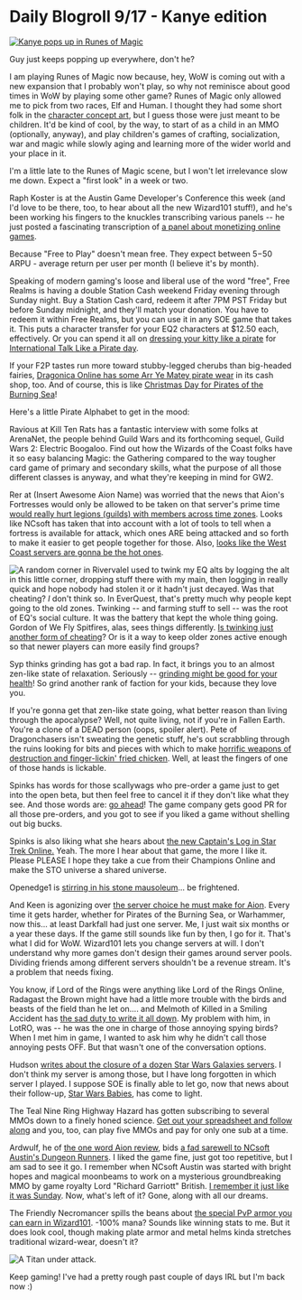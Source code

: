 # Daily Blogroll 9/17 - Kanye edition

[![Kanye pops up in Runes of Magic](http://westkarana.com/wp-content/uploads/2009/09/kanye.jpg "Kanye pops up in Runes of Magic")](http://westkarana.com/wp-content/uploads/2009/09/kanye.jpg)

Guy just keeps popping up everywhere, don't he?

I am playing Runes of Magic now because, hey, WoW is coming out with a new expansion that I probably won't play, so why not reminisce about good times in WoW by playing some other game? Runes of Magic only allowed me to pick from two races, Elf and Human. I thought they had some short folk in the [character concept art](http://img.neoseeker.com/v_concept_art.php?caid=7948), but I guess those were just meant to be children. It'd be kind of cool, by the way, to start of as a child in an MMO (optionally, anyway), and play children's games of crafting, socialization, war and magic while slowly aging and learning more of the wider world and your place in it.

I'm a little late to the Runes of Magic scene, but I won't let irrelevance slow me down. Expect a "first look" in a week or two.

Raph Koster is at the Austin Game Developer's Conference this week (and I'd love to be there, too, to hear about all the new Wizard101 stuff!), and he's been working his fingers to the knuckles transcribing various panels -- he just posted a fascinating transcription of [a panel about monetizing online games](http://www.raphkoster.com/2009/09/17/agdc-opportunities-for-monetizing-online-games/).

Because "Free to Play" doesn't mean free. They expect between $5-$50 ARPU - average return per user per month (I believe it's by month).

Speaking of modern gaming's loose and liberal use of the word "free", Free Realms is having a double Station Cash weekend Friday evening through Sunday night. Buy a Station Cash card, redeem it after 7PM PST Friday but before Sunday midnight, and they'll match your donation. You have to redeem it within Free Realms, but you can use it in any SOE game that takes it. This puts a character transfer for your EQ2 characters at $12.50 each, effectively. Or you can spend it all on [dressing your kitty like a pirate](http://www.freerealms.com/article/detail.action?articleId=333) for [International Talk Like a Pirate day](http://www.talklikeapirate.com/).

If your F2P tastes run more toward stubby-legged cherubs than big-headed fairies, [Dragonica Online has some Arr Ye Matey pirate wear](http://forums.thqice.com/showthread.php?t=7291) in its cash shop, too. And of course, this is like [Christmas Day for Pirates of the Burning Sea](http://www.burningsea.com/page/news/article&article_id=11298)!

Here's a little Pirate Alphabet to get in the mood:



Ravious at Kill Ten Rats has a fantastic interview with some folks at ArenaNet, the people behind Guild Wars and its forthcoming sequel, Guild Wars 2: Electric Boogaloo. Find out how the Wizards of the Coast folks have it so easy balancing Magic: the Gathering compared to the way tougher card game of primary and secondary skills, what the purpose of all those different classes is anyway, and what they're keeping in mind for GW2.

Rer at (Insert Awesome Aion Name) was worried that the news that Aion's Fortresses would only be allowed to be taken on that server's prime time [would really hurt legions (guilds) with members across time zones](http://insert-awesome-aion-name.blogspot.com/2009/09/truely-unacceptable.html). Looks like NCsoft has taken that into account with a lot of tools to tell when a fortress is available for attack, which ones ARE being attacked and so forth to make it easier to get people together for those. Also, [looks like the West Coast servers are gonna be the hot ones](http://insert-awesome-aion-name.blogspot.com/2009/09/fort-times.html).

![A random corner in Rivervale](http://westkarana.com/wp-content/uploads/2009/09/eqgame-2009-09-17-20-59-29-19.jpg "A random corner in Rivervale")I used to twink my EQ alts by logging the alt in this little corner, dropping stuff there with my main, then logging in really quick and hope nobody had stolen it or it hadn't just decayed. Was that cheating? *I* don't think so. In EverQuest, that's pretty much why people kept going to the old zones. Twinking -- and farming stuff to sell -- was the root of EQ's social culture. It was the battery that kept the whole thing going. Gordon of We Fly Spitfires, alas, sees things differently. [Is twinking just another form of cheating](http://blog.weflyspitfires.com/2009/09/17/twinking-is-just-another-form-of-cheating/)? Or is it a way to keep older zones active enough so that newer players can more easily find groups?

Syp thinks grinding has got a bad rap. In fact, it brings you to an almost zen-like state of relaxation. Seriously -- [grinding might be good for your health](http://biobreak.wordpress.com/2009/09/17/a-case-for-grinding-redux/)! So grind another rank of faction for your kids, because they love you.

If you're gonna get that zen-like state going, what better reason than living through the apocalypse? Well, not quite living, not if you're in Fallen Earth. You're a clone of a DEAD person (oops, spoiler alert). Pete of Dragonchasers isn't sweating the genetic stuff, he's out scrabbling through the ruins looking for bits and pieces with which to make [horrific weapons of destruction and finger-lickin' fried chicken](http://dragonchasers.com/2009/09/15/starter-towns-empty-out/). Well, at least the fingers of one of those hands is lickable.

Spinks has words for those scallywags who pre-order a game just to get into the open beta, but then feel free to cancel it if they don't like what they see. And those words are: [go ahead](http://spinksville.wordpress.com/2009/09/16/gambling-with-pre-order-bonuses-and-beta-access/)! The game company gets good PR for all those pre-orders, and you got to see if you liked a game without shelling out big bucks.

Spinks is also liking what she hears about [the new Captain's Log in Star Trek Online.](http://spinksville.wordpress.com/2009/09/16/captains-log-stardate-whatever/) Yeah. The more I hear about that game, the more I like it. Please PLEASE I hope they take a cue from their Champions Online and make the STO universe a shared universe.

Openedge1 is [stirring in his stone mausoleum](http://simple-n-complex.blogspot.com/2009/09/may-return-discuss.html)... be frightened.

And Keen is agonizing over [the server choice he must make for Aion](http://www.keenandgraev.com/?p=2954). Every time it gets harder, whether for Pirates of the Burning Sea, or Warhammer, now this... at least Darkfall had just one server. Me, I just wait six months or a year these days. If the game still sounds like fun by then, I go for it. That's what I did for WoW. Wizard101 lets you change servers at will. I don't understand why more games don't design their games around server pools. Dividing friends among different servers shouldn't be a revenue stream. It's a problem that needs fixing.

You know, if Lord of the Rings were anything like Lord of the Rings Online, Radagast the Brown might have had a little more trouble with the birds and beasts of the field than he let on.... and Melmoth of Killed in a Smiling Accident has [the sad duty to write it all down](http://www.kiasa.org/2009/09/16/what-really-happened-to-radagast-the-brown/). My problem with him, in LotRO, was -- he was the one in charge of those annoying spying birds? When I met him in game, I wanted to ask him why he didn't call those annoying pests OFF. But that wasn't one of the conversation options.

Hudson [writes about the closure of a dozen Star Wars Galaxies servers](http://hudshideout.com/blog/?p=3348). I don't think my server is among those, but I have long forgotten in which server I played. I suppose SOE is finally able to let go, now that news about their follow-up, [Star Wars Babies](http://www.tentonhammer.com/node/73904), has come to light.

The Teal Nine Ring Highway Hazard has gotten subscribing to several MMOs down to a finely honed science. [Get out your spreadsheet and follow along](http://playervsdeveloper.blogspot.com/2009/09/juggling-mmorpgs-and-budgets.html) and you, too, can play five MMOs and pay for only one sub at a time.

Ardwulf, he of [the one word Aion review](http://ardwulfslair.wordpress.com/2009/09/10/worlds-shortest-aion-review/), bids [a fad sarewell to NCsoft Austin's Dungeon Runners](http://ardwulfslair.wordpress.com/2009/09/16/yet-another-title-meet-the-ncsoft-axe/). I liked the game fine, just got too repetitive, but I am sad to see it go. I remember when NCsoft Austin was started with bright hopes and magical moonbeams to work on a mysterious groundbreaking MMO by game royalty Lord "Richard Garriott" British. [I remember it just like it was Sunday](http://westkarana.com/index.php/2009/09/13/daily-blogroll-looks-back-2001/). Now, what's left of it? Gone, along with all our dreams.

The Friendly Necromancer spills the beans about [the special PvP armor you can earn in Wizard101](http://thefriendlynecromancer.blogspot.com/2009/09/alex-jaderider-wears-cools-clothes-what.html). -100% mana? Sounds like winning stats to me. But it does look cool, though making plate armor and metal helms kinda stretches traditional wizard-wear, doesn't it?

![A Titan under attack.](http://westkarana.com/wp-content/uploads/2009/09/ExeFile-2009-09-13-11-20-41-51.jpg "A Titan under attack.")

Keep gaming! I've had a pretty rough past couple of days IRL but I'm back now :)
